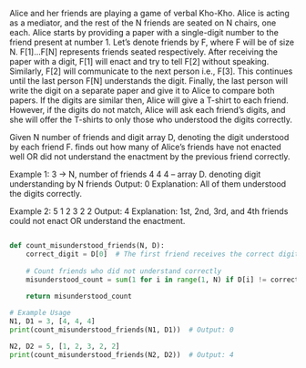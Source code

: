Alice and her friends are playing a game of verbal Kho-Kho. Alice is acting as a mediator, and the rest of the N friends are seated on N chairs, one each.
Alice starts by providing a paper with a single-digit number to the friend present at number 1. Let’s denote friends by F, where F will be of size N. F[1]…F[N] represents friends seated respectively. After receiving the paper with a digit, F[1] will enact and try to tell F[2] without speaking. Similarly, F[2] will communicate to the next person i.e., F[3]. This continues until the last person F[N] understands the digit. Finally, the last person will write the digit on a separate paper and give it to Alice to compare both papers. If the digits are similar then, Alice will give a T-shirt to each friend. However, if the digits do not match, Alice will ask each friend’s digits, and she will offer the T-shirts to only those who understood the digits correctly.

Given N number of friends and digit array D, denoting the digit understood by each friend F. finds out how many of Alice’s friends have not enacted well OR did not understand the enactment by the previous friend correctly.

Example 1:
3 -> N, number of friends
4 4 4 – array D. denoting digit understanding by N friends
Output:
0
Explanation:
All of them understood the digits correctly.

Example 2:
5
1 2 3 2 2
Output:
4
Explanation:
1st, 2nd, 3rd, and 4th friends could not enact OR understand the enactment.

```python

def count_misunderstood_friends(N, D):
    correct_digit = D[0]  # The first friend receives the correct digit
    
    # Count friends who did not understand correctly
    misunderstood_count = sum(1 for i in range(1, N) if D[i] != correct_digit)
    
    return misunderstood_count

# Example Usage
N1, D1 = 3, [4, 4, 4]
print(count_misunderstood_friends(N1, D1))  # Output: 0

N2, D2 = 5, [1, 2, 3, 2, 2]
print(count_misunderstood_friends(N2, D2))  # Output: 4
